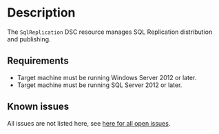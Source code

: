 # Description

The `SqlReplication` DSC resource manages SQL Replication distribution
and publishing.

## Requirements

* Target machine must be running Windows Server 2012 or later.
* Target machine must be running SQL Server 2012 or later.

## Known issues

All issues are not listed here, see [here for all open issues](https://github.com/dsccommunity/SqlServerDsc/issues?q=is%3Aissue+is%3Aopen+in%3Atitle+SqlReplication).
